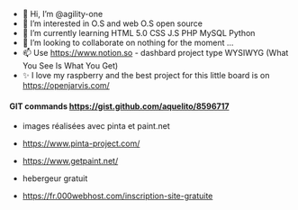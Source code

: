 - 👋 Hi, I’m @agility-one
- 👀 I’m interested in O.S and web O.S open source 
- 🌱 I’m currently learning HTML 5.0 CSS J.S PHP MySQL Python
- 💞️ I’m looking to collaborate on nothing for the moment ...
- 📫 Use https://www.notion.so - dashbard project type WYSIWYG (What You See Is What You Get)
- ✨ I love my raspberry and the best project for this little board is on https://openjarvis.com/

#### GIT commands https://gist.github.com/aquelito/8596717 ####

<!---
agility-one/agility-one is a ✨ special ✨ repository because its `README.md` (this file) appears on your GitHub profile.
You can click the Preview link to take a look at your changes.
--->

- images réalisées avec pinta et paint.net
- https://www.pinta-project.com/
- https://www.getpaint.net/

- hebergeur gratuit
- https://fr.000webhost.com/inscription-site-gratuite
